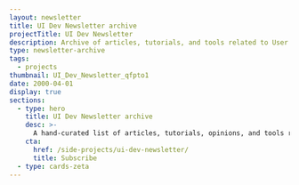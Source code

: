 ```yaml
---
layout: newsletter
title: UI Dev Newsletter archive
projectTitle: UI Dev Newsletter
description: Archive of articles, tutorials, and tools related to User Interface development delivered to your inbox every two weeks.
type: newsletter-archive
tags:
  - projects
thumbnail: UI_Dev_Newsletter_qfpto1
date: 2000-04-01
display: true
sections:
  - type: hero
    title: UI Dev Newsletter archive
    desc: >-
      A hand-curated list of articles, tutorials, opinions, and tools related to User Interface development delivered to your inbox every two weeks.
    cta:
      href: /side-projects/ui-dev-newsletter/
      title: Subscribe
  - type: cards-zeta
---
```

